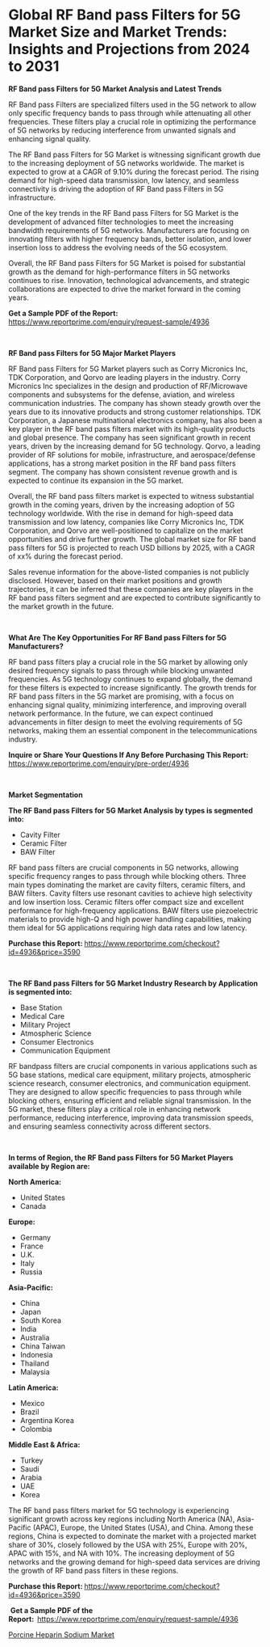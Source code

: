 <p><h1>Global RF Band pass Filters for 5G Market Size and Market Trends: Insights and Projections from 2024 to 2031</h1></p><p><strong>RF Band pass Filters for 5G Market Analysis and Latest Trends</strong></p>
<p><p>RF Band pass Filters are specialized filters used in the 5G network to allow only specific frequency bands to pass through while attenuating all other frequencies. These filters play a crucial role in optimizing the performance of 5G networks by reducing interference from unwanted signals and enhancing signal quality.</p><p>The RF Band pass Filters for 5G Market is witnessing significant growth due to the increasing deployment of 5G networks worldwide. The market is expected to grow at a CAGR of 9.10% during the forecast period. The rising demand for high-speed data transmission, low latency, and seamless connectivity is driving the adoption of RF Band pass Filters in 5G infrastructure.</p><p>One of the key trends in the RF Band pass Filters for 5G Market is the development of advanced filter technologies to meet the increasing bandwidth requirements of 5G networks. Manufacturers are focusing on innovating filters with higher frequency bands, better isolation, and lower insertion loss to address the evolving needs of the 5G ecosystem.</p><p>Overall, the RF Band pass Filters for 5G Market is poised for substantial growth as the demand for high-performance filters in 5G networks continues to rise. Innovation, technological advancements, and strategic collaborations are expected to drive the market forward in the coming years.</p></p>
<p><strong>Get a Sample PDF of the Report:&nbsp;</strong> <a href="https://www.reportprime.com/enquiry/request-sample/4936">https://www.reportprime.com/enquiry/request-sample/4936</a></p>
<p>&nbsp;</p>
<p><strong>RF Band pass Filters for 5G Major Market Players</strong></p>
<p><p>RF Band pass Filters for 5G Market players such as Corry Micronics Inc, TDK Corporation, and Qorvo are leading players in the industry. Corry Micronics Inc specializes in the design and production of RF/Microwave components and subsystems for the defense, aviation, and wireless communication industries. The company has shown steady growth over the years due to its innovative products and strong customer relationships. TDK Corporation, a Japanese multinational electronics company, has also been a key player in the RF band pass filters market with its high-quality products and global presence. The company has seen significant growth in recent years, driven by the increasing demand for 5G technology. Qorvo, a leading provider of RF solutions for mobile, infrastructure, and aerospace/defense applications, has a strong market position in the RF band pass filters segment. The company has shown consistent revenue growth and is expected to continue its expansion in the 5G market.</p><p>Overall, the RF band pass filters market is expected to witness substantial growth in the coming years, driven by the increasing adoption of 5G technology worldwide. With the rise in demand for high-speed data transmission and low latency, companies like Corry Micronics Inc, TDK Corporation, and Qorvo are well-positioned to capitalize on the market opportunities and drive further growth. The global market size for RF band pass filters for 5G is projected to reach USD billions by 2025, with a CAGR of xx% during the forecast period.</p><p>Sales revenue information for the above-listed companies is not publicly disclosed. However, based on their market positions and growth trajectories, it can be inferred that these companies are key players in the RF band pass filters segment and are expected to contribute significantly to the market growth in the future.</p></p>
<p>&nbsp;</p>
<p><strong>What Are The Key Opportunities For RF Band pass Filters for 5G Manufacturers?</strong></p>
<p><p>RF band pass filters play a crucial role in the 5G market by allowing only desired frequency signals to pass through while blocking unwanted frequencies. As 5G technology continues to expand globally, the demand for these filters is expected to increase significantly. The growth trends for RF band pass filters in the 5G market are promising, with a focus on enhancing signal quality, minimizing interference, and improving overall network performance. In the future, we can expect continued advancements in filter design to meet the evolving requirements of 5G networks, making them an essential component in the telecommunications industry.</p></p>
<p><strong>Inquire or Share Your Questions If Any Before Purchasing This Report:</strong> <a href="https://www.reportprime.com/enquiry/pre-order/4936">https://www.reportprime.com/enquiry/pre-order/4936</a></p>
<p>&nbsp;</p>
<p><strong>Market Segmentation</strong></p>
<p><strong>The RF Band pass Filters for 5G Market Analysis by types is segmented into:</strong></p>
<p><ul><li>Cavity Filter</li><li>Ceramic Filter</li><li>BAW Filter</li></ul></p>
<p><p>RF band pass filters are crucial components in 5G networks, allowing specific frequency ranges to pass through while blocking others. Three main types dominating the market are cavity filters, ceramic filters, and BAW filters. Cavity filters use resonant cavities to achieve high selectivity and low insertion loss. Ceramic filters offer compact size and excellent performance for high-frequency applications. BAW filters use piezoelectric materials to provide high-Q and high power handling capabilities, making them ideal for 5G applications requiring high data rates and low latency.</p></p>
<p><strong>Purchase this Report:&nbsp;</strong><a href="https://www.reportprime.com/checkout?id=4936&price=3590">https://www.reportprime.com/checkout?id=4936&price=3590</a></p>
<p>&nbsp;</p>
<p><strong>The RF Band pass Filters for 5G Market Industry Research by Application is segmented into:</strong></p>
<p><ul><li>Base Station</li><li>Medical Care</li><li>Military Project</li><li>Atmospheric Science</li><li>Consumer Electronics</li><li>Communication Equipment</li></ul></p>
<p><p>RF bandpass filters are crucial components in various applications such as 5G base stations, medical care equipment, military projects, atmospheric science research, consumer electronics, and communication equipment. They are designed to allow specific frequencies to pass through while blocking others, ensuring efficient and reliable signal transmission. In the 5G market, these filters play a critical role in enhancing network performance, reducing interference, improving data transmission speeds, and ensuring seamless connectivity across different sectors.</p></p>
<p>&nbsp;</p>
<p><strong>In terms of Region, the RF Band pass Filters for 5G Market Players available by Region are:</strong></p>
<p>
    <p> <strong> North America: </strong>
        <ul>
            <li>United States</li>
            <li>Canada</li>
        </ul>
        </p> 
    <p> <strong> Europe: </strong>
        <ul>
            <li>Germany</li>
            <li>France</li>
            <li>U.K.</li>
            <li>Italy</li>
            <li>Russia</li>
        </ul>
        </p> 
    <p> <strong> Asia-Pacific: </strong>
        <ul>
            <li>China</li>
            <li>Japan</li>
            <li>South Korea</li>
            <li>India</li>
            <li>Australia</li>
            <li>China Taiwan</li>
            <li>Indonesia</li>
            <li>Thailand</li>
            <li>Malaysia</li>
        </ul>
        </p> 
    <p> <strong> Latin America: </strong>
        <ul>
            <li>Mexico</li>
            <li>Brazil</li>
            <li>Argentina Korea</li>
            <li>Colombia</li>
        </ul>
        </p> 
    <p> <strong> Middle East & Africa: </strong>
        <ul>
            <li>Turkey</li>
            <li>Saudi</li>
            <li>Arabia</li>
            <li>UAE</li>
            <li>Korea</li>
        </ul>
    </p>
    </p>
<p><p>The RF band pass filters market for 5G technology is experiencing significant growth across key regions including North America (NA), Asia-Pacific (APAC), Europe, the United States (USA), and China. Among these regions, China is expected to dominate the market with a projected market share of 30%, closely followed by the USA with 25%, Europe with 20%, APAC with 15%, and NA with 10%. The increasing deployment of 5G networks and the growing demand for high-speed data services are driving the growth of RF band pass filters in these regions.</p></p>
<p><strong>Purchase this Report: </strong><a href="https://www.reportprime.com/checkout?id=4936&price=3590">https://www.reportprime.com/checkout?id=4936&price=3590</a></p>
<p>&nbsp;<strong>Get a Sample PDF of the Report:&nbsp;&nbsp;</strong><a href="https://www.reportprime.com/enquiry/request-sample/4936">https://www.reportprime.com/enquiry/request-sample/4936</a></p>
<p><strong></strong></p>
<p><p><a href="https://silk-columnist-571.notion.site/Porcine-Heparin-Sodium-Market-Insights-Market-Players-and-Forecast-Till-2031-06f2e08401a341a08d85d0ac9567bc9e">Porcine Heparin Sodium Market</a></p></p>